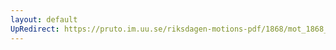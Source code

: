 ```yaml
---
layout: default
UpRedirect: https://pruto.im.uu.se/riksdagen-motions-pdf/1868/mot_1868__fk__79/mot_1868__fk__79-001.pdf
---
```

